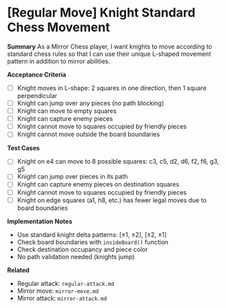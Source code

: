 # [Regular Move] Knight Standard Chess Movement

**Summary**
As a Mirror Chess player, I want knights to move according to standard chess rules so that I can use their unique L-shaped movement pattern in addition to mirror abilities.

**Acceptance Criteria**
- [ ] Knight moves in L-shape: 2 squares in one direction, then 1 square perpendicular
- [ ] Knight can jump over any pieces (no path blocking)
- [ ] Knight can move to empty squares
- [ ] Knight can capture enemy pieces
- [ ] Knight cannot move to squares occupied by friendly pieces
- [ ] Knight cannot move outside the board boundaries

**Test Cases**
- [ ] Knight on e4 can move to 8 possible squares: c3, c5, d2, d6, f2, f6, g3, g5
- [ ] Knight can jump over pieces in its path
- [ ] Knight can capture enemy pieces on destination squares
- [ ] Knight cannot move to squares occupied by friendly pieces
- [ ] Knight on edge squares (a1, h8, etc.) has fewer legal moves due to board boundaries

**Implementation Notes**
- Use standard knight delta patterns: [±1, ±2], [±2, ±1]
- Check board boundaries with `insideBoard()` function
- Check destination occupancy and piece color
- No path validation needed (knights jump)

**Related**
- Regular attack: `regular-attack.md`
- Mirror move: `mirror-move.md`
- Mirror attack: `mirror-attack.md`
